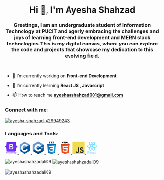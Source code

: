 <h1 align="center">Hi 👋, I'm Ayesha Shahzad</h1>
<h3 align="center">Greetings, I am an undergraduate student of Information Technology at PUCIT and agerly embracing the challenges and joys of learning front-end development and MERN stack technologies.This is my digital canvas, where you can explore the code and projects that showcase my dedication to this evolving field.</h3>


<p align="left"> <a href="https://twitter.com/" target="blank"><img src="https://img.shields.io/twitter/follow/?logo=twitter&style=for-the-badge" alt="" /></a> </p>

- 🔭 I’m currently working on **Front-end Development**

- 🌱 I’m currently learning **React JS , Javascript**

- 📫 How to reach me **ayeshaashahzad001@gmail.com**

<h3 align="left">Connect with me:</h3>
<p align="left">
<a href="https://linkedin.com/in/ayesha-shahzad-429949243" target="blank"><img align="center" src="https://raw.githubusercontent.com/rahuldkjain/github-profile-readme-generator/master/src/images/icons/Social/linked-in-alt.svg" alt="ayesha-shahzad-429949243" height="30" width="40" /></a>
</p>

<h3 align="left">Languages and Tools:</h3>
<p align="left"> <a href="https://getbootstrap.com" target="_blank" rel="noreferrer"> <img src="https://raw.githubusercontent.com/devicons/devicon/master/icons/bootstrap/bootstrap-plain-wordmark.svg" alt="bootstrap" width="40" height="40"/> </a> <a href="https://www.cprogramming.com/" target="_blank" rel="noreferrer"> <img src="https://raw.githubusercontent.com/devicons/devicon/master/icons/c/c-original.svg" alt="c" width="40" height="40"/> </a> <a href="https://www.w3schools.com/cpp/" target="_blank" rel="noreferrer"> <img src="https://raw.githubusercontent.com/devicons/devicon/master/icons/cplusplus/cplusplus-original.svg" alt="cplusplus" width="40" height="40"/> </a> <a href="https://www.w3schools.com/css/" target="_blank" rel="noreferrer"> <img src="https://raw.githubusercontent.com/devicons/devicon/master/icons/css3/css3-original-wordmark.svg" alt="css3" width="40" height="40"/> </a> <a href="https://www.w3.org/html/" target="_blank" rel="noreferrer"> <img src="https://raw.githubusercontent.com/devicons/devicon/master/icons/html5/html5-original-wordmark.svg" alt="html5" width="40" height="40"/> </a> <a href="https://developer.mozilla.org/en-US/docs/Web/JavaScript" target="_blank" rel="noreferrer"> <img src="https://raw.githubusercontent.com/devicons/devicon/master/icons/javascript/javascript-original.svg" alt="javascript" width="40" height="40"/> </a> <a href="https://reactjs.org/" target="_blank" rel="noreferrer"> <img src="https://raw.githubusercontent.com/devicons/devicon/master/icons/react/react-original-wordmark.svg" alt="react" width="40" height="40"/> </a> </p>

<p><img align="left" src="https://github-readme-stats.vercel.app/api/top-langs?username=ayeshashahzadali09&show_icons=true&locale=en&layout=compact" alt="ayeshashahzadali09" /></p>

<p>&nbsp;<img align="center" src="https://github-readme-stats.vercel.app/api?username=ayeshashahzadali09&show_icons=true&locale=en" alt="ayeshashahzadali09" /></p>

<p><img align="center" src="https://github-readme-streak-stats.herokuapp.com/?user=ayeshashahzadali09&" alt="ayeshashahzadali09" /></p>
